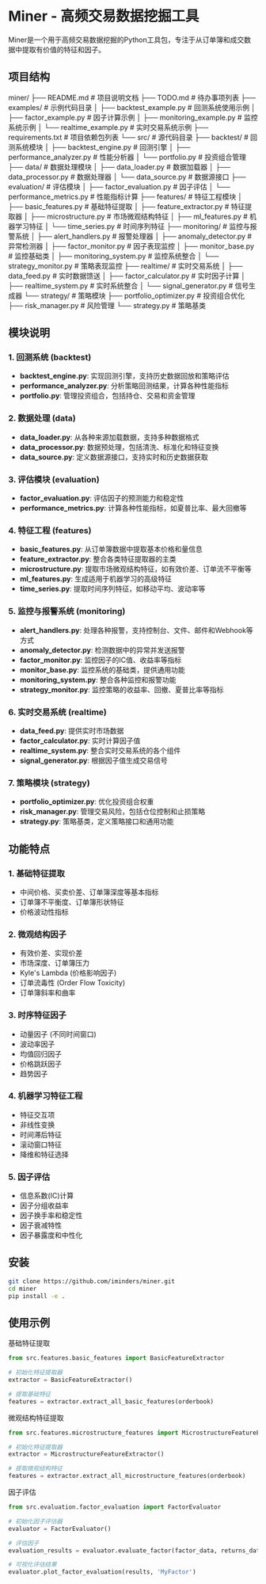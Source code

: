 # Miner - 高频交易数据挖掘工具

Miner是一个用于高频交易数据挖掘的Python工具包，专注于从订单簿和成交数据中提取有价值的特征和因子。

## 项目结构
miner/
├── README.md                      # 项目说明文档
├── TODO.md                        # 待办事项列表
├── examples/                      # 示例代码目录
│   ├── backtest_example.py        # 回测系统使用示例
│   ├── factor_example.py          # 因子计算示例
│   ├── monitoring_example.py      # 监控系统示例
│   └── realtime_example.py        # 实时交易系统示例
├── requirements.txt               # 项目依赖包列表
└── src/                           # 源代码目录
├── backtest/                  # 回测系统模块
│   ├── backtest_engine.py     # 回测引擎
│   ├── performance_analyzer.py # 性能分析器
│   └── portfolio.py           # 投资组合管理
├── data/                      # 数据处理模块
│   ├── data_loader.py         # 数据加载器
│   ├── data_processor.py      # 数据处理器
│   └── data_source.py         # 数据源接口
├── evaluation/                # 评估模块
│   ├── factor_evaluation.py   # 因子评估
│   └── performance_metrics.py # 性能指标计算
├── features/                  # 特征工程模块
│   ├── basic_features.py      # 基础特征提取
│   ├── feature_extractor.py   # 特征提取器
│   ├── microstructure.py      # 市场微观结构特征
│   ├── ml_features.py         # 机器学习特征
│   └── time_series.py         # 时间序列特征
├── monitoring/                # 监控与报警系统
│   ├── alert_handlers.py      # 报警处理器
│   ├── anomaly_detector.py    # 异常检测器
│   ├── factor_monitor.py      # 因子表现监控
│   ├── monitor_base.py        # 监控基础类
│   ├── monitoring_system.py   # 监控系统整合
│   └── strategy_monitor.py    # 策略表现监控
├── realtime/                  # 实时交易系统
│   ├── data_feed.py           # 实时数据馈送
│   ├── factor_calculator.py   # 实时因子计算
│   ├── realtime_system.py     # 实时系统整合
│   └── signal_generator.py    # 信号生成器
└── strategy/                  # 策略模块
├── portfolio_optimizer.py # 投资组合优化
├── risk_manager.py        # 风险管理
└── strategy.py            # 策略基类


## 模块说明

### 1. 回测系统 (backtest)
- **backtest_engine.py**: 实现回测引擎，支持历史数据回放和策略评估
- **performance_analyzer.py**: 分析策略回测结果，计算各种性能指标
- **portfolio.py**: 管理投资组合，包括持仓、交易和资金管理

### 2. 数据处理 (data)
- **data_loader.py**: 从各种来源加载数据，支持多种数据格式
- **data_processor.py**: 数据预处理，包括清洗、标准化和特征变换
- **data_source.py**: 定义数据源接口，支持实时和历史数据获取

### 3. 评估模块 (evaluation)
- **factor_evaluation.py**: 评估因子的预测能力和稳定性
- **performance_metrics.py**: 计算各种性能指标，如夏普比率、最大回撤等

### 4. 特征工程 (features)
- **basic_features.py**: 从订单簿数据中提取基本价格和量信息
- **feature_extractor.py**: 整合各类特征提取器的主类
- **microstructure.py**: 提取市场微观结构特征，如有效价差、订单流不平衡等
- **ml_features.py**: 生成适用于机器学习的高级特征
- **time_series.py**: 提取时间序列特征，如移动平均、波动率等

### 5. 监控与报警系统 (monitoring)
- **alert_handlers.py**: 处理各种报警，支持控制台、文件、邮件和Webhook等方式
- **anomaly_detector.py**: 检测数据中的异常并发送报警
- **factor_monitor.py**: 监控因子的IC值、收益率等指标
- **monitor_base.py**: 监控系统的基础类，提供通用功能
- **monitoring_system.py**: 整合各种监控和报警功能
- **strategy_monitor.py**: 监控策略的收益率、回撤、夏普比率等指标

### 6. 实时交易系统 (realtime)
- **data_feed.py**: 提供实时市场数据
- **factor_calculator.py**: 实时计算因子值
- **realtime_system.py**: 整合实时交易系统的各个组件
- **signal_generator.py**: 根据因子值生成交易信号

### 7. 策略模块 (strategy)
- **portfolio_optimizer.py**: 优化投资组合权重
- **risk_manager.py**: 管理交易风险，包括仓位控制和止损策略
- **strategy.py**: 策略基类，定义策略接口和通用功能

## 功能特点

### 1. 基础特征提取

- 中间价格、买卖价差、订单簿深度等基本指标
- 订单簿不平衡度、订单簿形状特征
- 价格波动性指标

### 2. 微观结构因子

- 有效价差、实现价差
- 市场深度、订单簿压力
- Kyle's Lambda (价格影响因子)
- 订单流毒性 (Order Flow Toxicity)
- 订单簿斜率和曲率

### 3. 时序特征因子

- 动量因子 (不同时间窗口)
- 波动率因子
- 均值回归因子
- 价格跳跃因子
- 趋势因子

### 4. 机器学习特征工程

- 特征交互项
- 非线性变换
- 时间滞后特征
- 滚动窗口特征
- 降维和特征选择

### 5. 因子评估

- 信息系数(IC)计算
- 因子分组收益率
- 因子换手率和稳定性
- 因子衰减特性
- 因子暴露度和中性化

## 安装

```bash
git clone https://github.com/iminders/miner.git
cd miner
pip install -e .
```

## 使用示例

基础特征提取

```python
from src.features.basic_features import BasicFeatureExtractor

# 初始化特征提取器
extractor = BasicFeatureExtractor()

# 提取基础特征
features = extractor.extract_all_basic_features(orderbook)

```
微观结构特征提取
```python
from src.features.microstructure_features import MicrostructureFeatureExtractor

# 初始化特征提取器
extractor = MicrostructureFeatureExtractor()

# 提取微观结构特征
features = extractor.extract_all_microstructure_features(orderbook)

```

因子评估

```python
from src.evaluation.factor_evaluation import FactorEvaluator

# 初始化因子评估器
evaluator = FactorEvaluator()

# 评估因子
evaluation_results = evaluator.evaluate_factor(factor_data, returns_data)

# 可视化评估结果
evaluator.plot_factor_evaluation(results, 'MyFactor')
```
